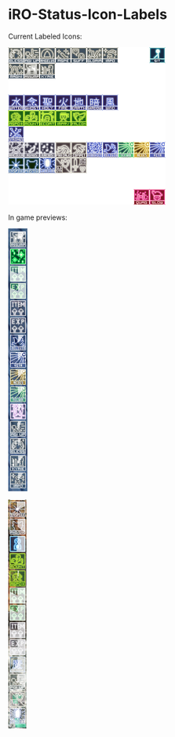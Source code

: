 # iRO-Status-Icon-Labels
Current Labeled Icons:

![Status Icons](status_icon_labeled.png)



In game previews:

![Preview One](ingame_example_1.png)


![Preview Two](ingame_example_2.png)
